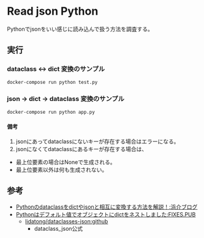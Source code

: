 # Read json Python

Pythonでjsonをいい感じに読み込んで扱う方法を調査する。

## 実行

### dataclass <-> dict 変換のサンプル

``` sh
docker-compose run python test.py
```

### json -> dict -> dataclass 変換のサンプル

``` sh
docker-compose run python app.py
```

#### 備考

1. jsonにあってdataclassにないキーが存在する場合はエラーになる。
2. jsonになくてdataclassにあるキーが存在する場合は、
  - 最上位要素の場合はNoneで生成される。
  - 最上位要素以外は何も生成されない。

## 参考

- [Pythonのdataclassをdictやjsonと相互に変換する方法を解説！:浜介ブログ](https://1kara-hajimeru.com/2021/02/1691/)
- [Pythonはデフォルト値でオブジェクトにdictをネストしました:FIXES.PUB](https://www.fixes.pub/program/160527.html)
    - [lidatong/dataclasses-json:github](https://github.com/lidatong/dataclasses-json)
      - dataclass_json公式